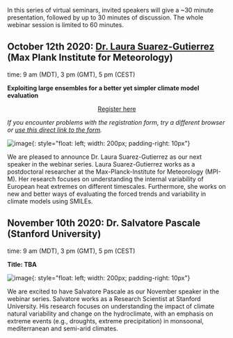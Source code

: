In this series of virtual seminars, invited speakers will give a ~30 minute presentation, followed by up to 30 minutes of discussion. The whole webinar session is limited to 60 minutes.


## October 12th 2020: [Dr. Laura Suarez-Gutierrez](https://www.mpimet.mpg.de/en/staff/laura-suarez-gutierrez/) (Max Plank Institute for Meteorology)
time: 9 am (MDT), 3 pm (GMT), 5 pm (CEST)

**Exploiting large ensembles for a better yet simpler climate model evaluation**

<div style="text-align:center;">
<a class="btn btn-success" href="https://large-ensemble.github.io/webinars/registration5">Register here</a>
</div>

*If you encounter problems with the registration form, try a different browser or [use this direct link to the form](https://docs.google.com/forms/d/e/1FAIpQLSf0SDihqHllZMNa-FUvpyciTmgdeGmzcgvqKoZ913NtsllEMw/viewform?usp=sf_link).*

![image](https://large-ensemble.github.io/lauraphoto.jpg){: style="float: left; width: 200px; padding-right: 10px"}

We are pleased to announce Dr. Laura Suarez-Gutierrez as our next speaker in the webinar series. Laura Suarez-Gutierrez works as a postdoctoral researcher at the Max-Planck-Institute for Meteorology (MPI-M). Her research focuses on understanding the internal variability of European heat extremes on different timescales. Furthermore, she works on new and better ways of evaluating the forced trends and variability in climate models using SMILEs.

## November 10th 2020: Dr.  Salvatore Pascale (Stanford University)
time: 9 am (MDT), 3 pm (GMT), 5 pm (CEST)

**Title: TBA**

![image](https://large-ensemble/large-ensemble.github.io/blob/master/salvatore.png){: style="float: left; width: 200px; padding-right: 10px"}

We are excited to have Salvatore Pascale as our November speaker in the webinar series. Salvatore works as a Research Scientist at Stanford University. His research focuses on understanding the impact of climate natural variability and change  on the hydroclimate, with an emphasis on extreme events (e.g., droughts, extreme precipitation) in monsoonal, mediterranean and semi-arid climates. 
